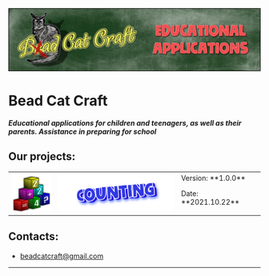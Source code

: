 <img src="images/beadcat_topper.png">

# Bead Cat Craft

_**Educational applications for children and teenagers, as well as their parents. Assistance in preparing for school**_

## Our projects:

<table><tr>
<td> <img src="images/chytalochka/icon_618.png" alt="Drawing" style="width: 84px;"> </td>
<td> <img src="images/chytalochka/logo_en.png" alt="Drawing" style="width: 250px;"> </td>
<td> Version: **1.0.0** <p> Date: **2021.10.22** </td>
</tr></table>

## Contacts:
- beadcatcraft@gmail.com

----
